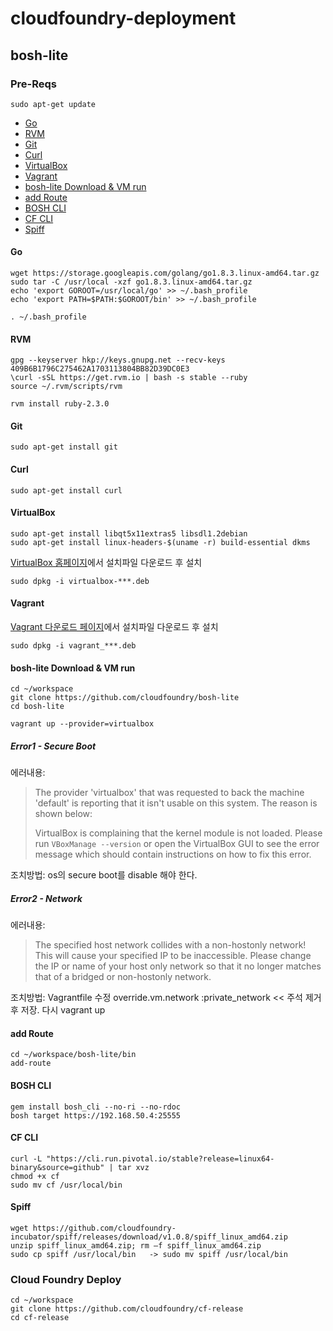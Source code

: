 # cloudfoundry-deployment

## bosh-lite

### Pre-Reqs
```
sudo apt-get update
```
- [Go](#go)  
- [RVM](#rvm)  
- [Git](#git)  
- [Curl](#curl)  
- [VirtualBox](#virtualbox)  
- [Vagrant](#vagrant)  
- [bosh-lite Download & VM run](#bosh-lite-download--vm-run)  
- [add Route](#add-route)  
- [BOSH CLI](#bosh-cli)  
- [CF CLI](#cf-cli)  
- [Spiff](#spiff)  

#### Go
```
wget https://storage.googleapis.com/golang/go1.8.3.linux-amd64.tar.gz
sudo tar -C /usr/local -xzf go1.8.3.linux-amd64.tar.gz
echo 'export GOROOT=/usr/local/go' >> ~/.bash_profile
echo 'export PATH=$PATH:$GOROOT/bin' >> ~/.bash_profile

. ~/.bash_profile
```

#### RVM
```
gpg --keyserver hkp://keys.gnupg.net --recv-keys 409B6B1796C275462A1703113804BB82D39DC0E3
\curl -sSL https://get.rvm.io | bash -s stable --ruby
source ~/.rvm/scripts/rvm

rvm install ruby-2.3.0
```

#### Git
```
sudo apt-get install git
```

#### Curl
```
sudo apt-get install curl
```

#### VirtualBox
```
sudo apt-get install libqt5x11extras5 libsdl1.2debian
sudo apt-get install linux-headers-$(uname -r) build-essential dkms
```
[VirtualBox 홈페이지](https://www.virtualbox.org)에서 설치파일 다운로드 후 설치
```
sudo dpkg -i virtualbox-***.deb
```

#### Vagrant
[Vagrant 다운로드 페이지](https://www.vagrantup.com/downloads.html)에서 설치파일 다운로드 후 설치
```
sudo dpkg -i vagrant_***.deb
```

#### bosh-lite Download & VM run
```
cd ~/workspace
git clone https://github.com/cloudfoundry/bosh-lite
cd bosh-lite

vagrant up --provider=virtualbox
```
##### Error1 - Secure Boot
에러내용:
>The provider 'virtualbox' that was requested to back the machine
>'default' is reporting that it isn't usable on this system. The
>reason is shown below:
>
>VirtualBox is complaining that the kernel module is not loaded. Please
>run `VBoxManage --version` or open the VirtualBox GUI to see the error
>message which should contain instructions on how to fix this error.

조치방법: os의 secure boot를 disable 해야 한다.

##### Error2 - Network
에러내용:
>The specified host network collides with a non-hostonly network!
>This will cause your specified IP to be inaccessible. Please change
>the IP or name of your host only network so that it no longer matches that of
>a bridged or non-hostonly network.

조치방법: Vagrantfile 수정
override.vm.network :private_network  << 주석 제거 후 저장. 다시 vagrant up

#### add Route
```
cd ~/workspace/bosh-lite/bin
add-route
```

#### BOSH CLI
```
gem install bosh_cli --no-ri --no-rdoc
bosh target https://192.168.50.4:25555
```

#### CF CLI
```
curl -L "https://cli.run.pivotal.io/stable?release=linux64-binary&source=github" | tar xvz
chmod +x cf
sudo mv cf /usr/local/bin
```

#### Spiff
```
wget https://github.com/cloudfoundry-incubator/spiff/releases/download/v1.0.8/spiff_linux_amd64.zip
unzip spiff_linux_amd64.zip; rm –f spiff_linux_amd64.zip
sudo cp spiff /usr/local/bin   -> sudo mv spiff /usr/local/bin 
```


### Cloud Foundry Deploy
```
cd ~/workspace
git clone https://github.com/cloudfoundry/cf-release
cd cf-release
```
